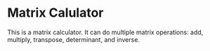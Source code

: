 # Matrix Calulator
 This is a matrix calculator. It can do multiple matrix operations: add, multiply, transpose, determinant, and inverse.
